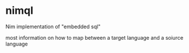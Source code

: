 # nimql
Nim implementation of "embedded sql"

most information on how to map between a target language and a soiurce language